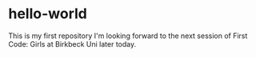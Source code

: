 # hello-world
This is my first repository
I'm looking forward to the next session of First Code: Girls at Birkbeck Uni later today. 
